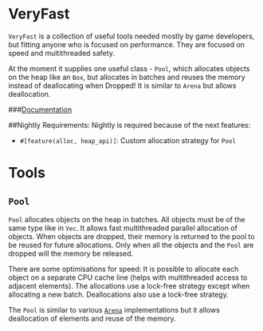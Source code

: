 # VeryFast
`VeryFast` is a collection of useful tools needed mostly by game developers,
but fitting anyone who is focused on performance.
They are focused on speed and multithreaded safety.

At the moment it supplies one useful class - `Pool`, which allocates objects on the heap
like an `Box`, but allocates in batches and reuses the memory instead of deallocating
when Dropped! It is similar to `Arena` but allows deallocation.

###[Documentation](https://docs.rs/veryfast/)

##Nightly Requirements:
Nightly is required because of the next features:

- `#[feature(alloc, heap_api)]`: Custom allocation strategy for `Pool`

# Tools

## `Pool`

`Pool` allocates objects on the heap in batches. All objects must be of the same type like in `Vec`.
It allows fast multithreaded parallel allocation of objects.
When objects are dropped, their memory is returned to the pool to be reused for future allocations.
Only when all the objects and the `Pool` are dropped will the memory be released.

There are some optimisations for speed: It is possible to allocate each object on a separate CPU cache line
(helps with multithreaded access to adjacent elements). The allocations use a lock-free strategy except when
allocating a new batch. Deallocations also use a lock-free strategy.

The `Pool` is similar to various [`Arena`](https://github.com/SimonSapin/rust-typed-arena) implementations but it
allows deallocation of elements and reuse of the memory.
